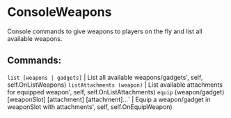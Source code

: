 # ConsoleWeapons

Console commands to give weapons to players on the fly and list all available weapons.

## Commands:

`list [weapons | gadgets]` | List all available weapons/gadgets', self, self.OnListWeapons)
`listAttachments (weapon)` | List available attachments for equipped weapon', self, self.OnListAttachments)
`equip` (weapon/gadget) [weaponSlot] [attachment] [attachment]...` | Equip a weapon/gadget in weaponSlot with attachments', self, self.OnEquipWeapon)
